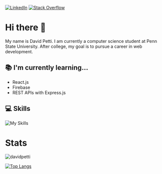 <a href="https://www.linkedin.com/in/david-petti/">![LinkedIn](https://img.shields.io/badge/linkedin-%230077B5.svg?style=for-the-badge&logo=linkedin&logoColor=white)</a>
<a href='https://stackoverflow.com/users/21190502/david-petti'>![Stack Overflow](https://img.shields.io/badge/-Stackoverflow-FE7A16?style=for-the-badge&logo=stack-overflow&logoColor=white)</a>

# Hi there 👋

My name is David Petti. I am currently a computer science student at Penn State University. After college, my goal is to pursue a career in web development.

## 📚 I'm currently learning...

- React.js
- Firebase
- REST APIs with Express.js

## 💻 Skills

![My Skills](https://skillicons.dev/icons?i=js,ts,react,express,vite,py,java,firebase,docker,linux,vscode,git)

# Stats

<p align="left"> <img src="https://github-readme-stats.vercel.app/api?username=davidpetti&show_icons=true&theme=dracula" alt="davidpetti" />

[![Top Langs](https://github-readme-stats.vercel.app/api/top-langs/?username=davidpetti&layout=compact&theme=dracula)](https://github.com/davidpetti/github-readme-stats)
